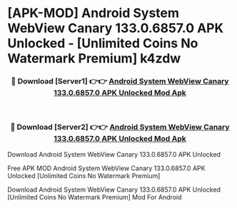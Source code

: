 # [APK-MOD] Android System WebView Canary 133.0.6857.0 APK Unlocked - [Unlimited Coins No Watermark Premium] k4zdw



<div align="center">
<h3>🔴 Download [Server1] 👉👉 <a href="https://momento.my/?title=Android_System_WebView_Canary_133.0.6857.0_APK_Unlocked">Android System WebView Canary 133.0.6857.0 APK Unlocked Mod Apk</a></h3><br>

<h3>🔴 Download [Server2] 👉👉 <a href="https://momento.my/?title=Android_System_WebView_Canary_133.0.6857.0_APK_Unlocked">Android System WebView Canary 133.0.6857.0 APK Unlocked Mod Apk</a></h3>
</div>



Download Android System WebView Canary 133.0.6857.0 APK Unlocked 

Free APK MOD Android System WebView Canary 133.0.6857.0 APK Unlocked [Unlimited Coins No Watermark Premium]

Download Android System WebView Canary 133.0.6857.0 APK Unlocked [Unlimited Coins No Watermark Premium] Mod For Android
